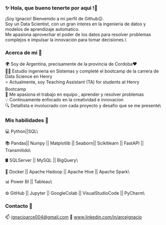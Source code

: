 ### ✨ Hola, que bueno tenerte por aqui !👋
¡Soy Ignacio!  Bienvenido a mi perfil de Github😉​.\
Soy un Data Scientist, con un gran interes en la ingenieria de datos y modelos de aprendizaje automatico.\
Me apasiona aprovechar el poder de los datos para resolver problemas complejos e impulsar la innovación para tomar decisiones.\

### Acerca de mi 👀​
🌍 Soy de Argentina, precisamente de la provincia de Cordoba​❤️​\
👨‍💻 Estudio ingenieria en Sistemas y completé el bootcamp de la carrera de Data Science en Henry\
​⭐​ Actualmente, soy Teaching Assistant (TA) for students at Henry Bootcamp\
​🫶​ Me apasiona el trabajo en equipo , aprender y resolver problemas\
​​💡​ Continuamente enfocado en la creatividad e innovacion\
🔍 Detallista e involucrado con cada proyecto y desafio que se me presente\

### Mis habilidades 🚀​

💻   Python||SQL\

📚   Pandas|| Numpy || Matplotlib || Seaborn|| Scikitlearn || FastAPI || Transmitido\

🛢   SQLServer || MySQL || BigQuery\

🔧   Docker || Apache Hadoop || Apache Hive || Apache Spark\

📊   Power BI || Tableau\

⚙️   GitHub || Jupyter || GoogleColab || VisualStudioCode || PyCharm\

### Contacto 👤​
  📫 ignacioarce004@gmail.com
  💼 www.linkedin.com/in/arceignacio



